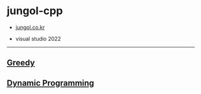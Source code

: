 # jungol-cpp

- [jungol.co.kr](jungol.co.kr)

- visual studio 2022


---
## [Greedy](http://www.jungol.co.kr/bbs/board.php?bo_table=pbank&wr_id=2861&sca=3050)

## [Dynamic Programming](http://www.jungol.co.kr/bbs/board.php?bo_table=pbank&wr_id=2862&sca=3060)